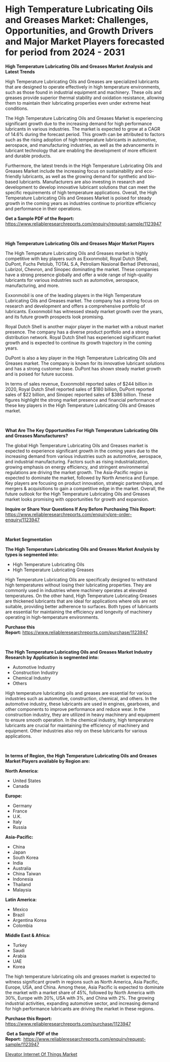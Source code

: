<p><h1>High Temperature Lubricating Oils and Greases Market: Challenges, Opportunities, and Growth Drivers and Major Market Players forecasted for period from 2024 - 2031</h1></p><p><strong>High Temperature Lubricating Oils and Greases Market Analysis and Latest Trends</strong></p>
<p><p>High Temperature Lubricating Oils and Greases are specialized lubricants that are designed to operate effectively in high temperature environments, such as those found in industrial equipment and machinery. These oils and greases provide superior thermal stability and oxidation resistance, allowing them to maintain their lubricating properties even under extreme heat conditions.</p><p>The High Temperature Lubricating Oils and Greases Market is experiencing significant growth due to the increasing demand for high performance lubricants in various industries. The market is expected to grow at a CAGR of 14.6% during the forecast period. This growth can be attributed to factors such as the rising adoption of high temperature lubricants in automotive, aerospace, and manufacturing industries, as well as the advancements in lubricant technology that are enabling the development of more efficient and durable products.</p><p>Furthermore, the latest trends in the High Temperature Lubricating Oils and Greases Market include the increasing focus on sustainability and eco-friendly lubricants, as well as the growing demand for synthetic and bio-based lubricants. Manufacturers are also investing in research and development to develop innovative lubricant solutions that can meet the specific requirements of high temperature applications. Overall, the High Temperature Lubricating Oils and Greases Market is poised for steady growth in the coming years as industries continue to prioritize efficiency and performance in their operations.</p></p>
<p><strong>Get a Sample PDF of the Report:&nbsp;</strong> <a href="https://www.reliableresearchreports.com/enquiry/request-sample/1123947">https://www.reliableresearchreports.com/enquiry/request-sample/1123947</a></p>
<p>&nbsp;</p>
<p><strong>High Temperature Lubricating Oils and Greases Major Market Players</strong></p>
<p><p>The High Temperature Lubricating Oils and Greases market is highly competitive with key players such as Exxonmobil, Royal Dutch Shell, DuPont, Fuchs Petolub, TOTAL S.A, Petroliam Nasional Berhad (Petronas), Lubrizol, Chevron, and Sinopec dominating the market. These companies have a strong presence globally and offer a wide range of high-quality lubricants for various industries such as automotive, aerospace, manufacturing, and more.</p><p>Exxonmobil is one of the leading players in the High Temperature Lubricating Oils and Greases market. The company has a strong focus on research and development and offers a comprehensive portfolio of lubricants. Exxonmobil has witnessed steady market growth over the years, and its future growth prospects look promising.</p><p>Royal Dutch Shell is another major player in the market with a robust market presence. The company has a diverse product portfolio and a strong distribution network. Royal Dutch Shell has experienced significant market growth and is expected to continue its growth trajectory in the coming years.</p><p>DuPont is also a key player in the High Temperature Lubricating Oils and Greases market. The company is known for its innovative lubricant solutions and has a strong customer base. DuPont has shown steady market growth and is poised for future success.</p><p>In terms of sales revenue, Exxonmobil reported sales of $244 billion in 2020, Royal Dutch Shell reported sales of $180 billion, DuPont reported sales of $22 billion, and Sinopec reported sales of $386 billion. These figures highlight the strong market presence and financial performance of these key players in the High Temperature Lubricating Oils and Greases market.</p></p>
<p>&nbsp;</p>
<p><strong>What Are The Key Opportunities For High Temperature Lubricating Oils and Greases Manufacturers?</strong></p>
<p><p>The global High Temperature Lubricating Oils and Greases market is expected to experience significant growth in the coming years due to the increasing demand from various industries such as automotive, aerospace, and industrial manufacturing. Factors such as rising industrialization, growing emphasis on energy efficiency, and stringent environmental regulations are driving the market growth. The Asia-Pacific region is expected to dominate the market, followed by North America and Europe. Key players are focusing on product innovation, strategic partnerships, and mergers & acquisitions to gain a competitive edge in the market. Overall, the future outlook for the High Temperature Lubricating Oils and Greases market looks promising with opportunities for growth and expansion.</p></p>
<p><strong>Inquire or Share Your Questions If Any Before Purchasing This Report:</strong> <a href="https://www.reliableresearchreports.com/enquiry/pre-order-enquiry/1123947">https://www.reliableresearchreports.com/enquiry/pre-order-enquiry/1123947</a></p>
<p>&nbsp;</p>
<p><strong>Market Segmentation</strong></p>
<p><strong>The High Temperature Lubricating Oils and Greases Market Analysis by types is segmented into:</strong></p>
<p><ul><li>High Temperature Lubricating Oils</li><li>High Temperature Lubricating Greases</li></ul></p>
<p><p>High Temperature Lubricating Oils are specifically designed to withstand high temperatures without losing their lubricating properties. They are commonly used in industries where machinery operates at elevated temperatures. On the other hand, High Temperature Lubricating Greases are thickened lubricants that are ideal for applications where oils are not suitable, providing better adherence to surfaces. Both types of lubricants are essential for maintaining the efficiency and longevity of machinery operating in high-temperature environments.</p></p>
<p><strong>Purchase this Report:&nbsp;</strong><a href="https://www.reliableresearchreports.com/purchase/1123947">https://www.reliableresearchreports.com/purchase/1123947</a></p>
<p>&nbsp;</p>
<p><strong>The High Temperature Lubricating Oils and Greases Market Industry Research by Application is segmented into:</strong></p>
<p><ul><li>Automotive Industry</li><li>Construction Industry</li><li>Chemical Industry</li><li>Others</li></ul></p>
<p><p>High temperature lubricating oils and greases are essential for various industries such as automotive, construction, chemical, and others. In the automotive industry, these lubricants are used in engines, gearboxes, and other components to improve performance and reduce wear. In the construction industry, they are utilized in heavy machinery and equipment to ensure smooth operation. In the chemical industry, high temperature lubricants are crucial for maintaining the efficiency of machinery and equipment. Other industries also rely on these lubricants for various applications.</p></p>
<p>&nbsp;</p>
<p><strong>In terms of Region, the High Temperature Lubricating Oils and Greases Market Players available by Region are:</strong></p>
<p>
    <p> <strong> North America: </strong>
        <ul>
            <li>United States</li>
            <li>Canada</li>
        </ul>
        </p> 
    <p> <strong> Europe: </strong>
        <ul>
            <li>Germany</li>
            <li>France</li>
            <li>U.K.</li>
            <li>Italy</li>
            <li>Russia</li>
        </ul>
        </p> 
    <p> <strong> Asia-Pacific: </strong>
        <ul>
            <li>China</li>
            <li>Japan</li>
            <li>South Korea</li>
            <li>India</li>
            <li>Australia</li>
            <li>China Taiwan</li>
            <li>Indonesia</li>
            <li>Thailand</li>
            <li>Malaysia</li>
        </ul>
        </p> 
    <p> <strong> Latin America: </strong>
        <ul>
            <li>Mexico</li>
            <li>Brazil</li>
            <li>Argentina Korea</li>
            <li>Colombia</li>
        </ul>
        </p> 
    <p> <strong> Middle East & Africa: </strong>
        <ul>
            <li>Turkey</li>
            <li>Saudi</li>
            <li>Arabia</li>
            <li>UAE</li>
            <li>Korea</li>
        </ul>
    </p>
    </p>
<p><p>The high temperature lubricating oils and greases market is expected to witness significant growth in regions such as North America, Asia Pacific, Europe, USA, and China. Among these, Asia Pacific is expected to dominate the market with a market share of 45%, followed by North America with 30%, Europe with 20%, USA with 3%, and China with 2%. The growing industrial activities, expanding automotive sector, and increasing demand for high performance lubricants are driving the market in these regions.</p></p>
<p><strong>Purchase this Report: </strong><a href="https://www.reliableresearchreports.com/purchase/1123947">https://www.reliableresearchreports.com/purchase/1123947</a></p>
<p>&nbsp;<strong>Get a Sample PDF of the Report:&nbsp;&nbsp;</strong><a href="https://www.reliableresearchreports.com/enquiry/request-sample/1123947">https://www.reliableresearchreports.com/enquiry/request-sample/1123947</a></p>
<p><strong></strong></p>
<p><p><a href="https://nifty-kite-d51.notion.site/Elevator-Internet-Of-Things-Market-Analysis-Examines-its-Scope-on-Growth-Opportunities-and-Forecast-0033dc7d434440e6b21e64fe6a40a25f">Elevator Internet Of Things Market</a></p></p>